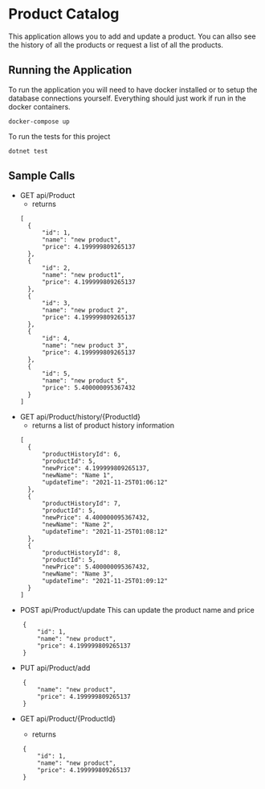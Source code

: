 # Product Catalog

This application allows you to add and update a product. You can allso see the history of all the products or request a list of all the products. 

## Running the Application


To run the application you will need to have docker installed or to setup the database connections yourself. Everything should just work if run in the docker containers. 

```
docker-compose up
```

To run the tests for this project

``` 
dotnet test 
```


## Sample Calls

* GET api/Product
  * returns
  ```
  [
    {
        "id": 1,
        "name": "new product",
        "price": 4.199999809265137
    },
    {
        "id": 2,
        "name": "new product1",
        "price": 4.199999809265137
    },
    {
        "id": 3,
        "name": "new product 2",
        "price": 4.199999809265137
    },
    {
        "id": 4,
        "name": "new product 3",
        "price": 4.199999809265137
    },
    {
        "id": 5,
        "name": "new product 5",
        "price": 5.400000095367432
    }
  ]
  ```
* GET api/Product/history/{ProductId}
  * returns a list of product history information
  ```
  [
    {
        "productHistoryId": 6,
        "productId": 5,
        "newPrice": 4.199999809265137,
        "newName": "Name 1",
        "updateTime": "2021-11-25T01:06:12"
    },
    {
        "productHistoryId": 7,
        "productId": 5,
        "newPrice": 4.400000095367432,
        "newName": "Name 2",
        "updateTime": "2021-11-25T01:08:12"
    },
    {
        "productHistoryId": 8,
        "productId": 5,
        "newPrice": 5.400000095367432,
        "newName": "Name 3",
        "updateTime": "2021-11-25T01:09:12"
    }
  ]
  ```
* POST api/Product/update
    This can update the product name and price
```
    {
        "id": 1,
        "name": "new product",
        "price": 4.199999809265137
    }
```

* PUT api/Product/add
```
    {
        "name": "new product",
        "price": 4.199999809265137
    }
```

* GET api/Product/{ProductId}

  * returns 
```
    {
        "id": 1,
        "name": "new product",
        "price": 4.199999809265137
    }
```